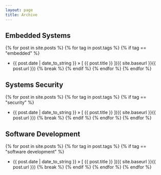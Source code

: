 ```yaml
---
layout: page
title: Archive
---
```


## Embedded Systems

{% for post in site.posts %}
  {% for tag in post.tags %}
    {% if tag == "embedded" %}
  * {{ post.date | date_to_string }} &raquo; [ {{ post.title }} ]({{ site.baseurl }}{{ post.url }})
    {% break %}
    {% endif %}
  {% endfor %}
{% endfor %}

## Systems Security

{% for post in site.posts %}
  {% for tag in post.tags %}
    {% if tag == "security" %}
  * {{ post.date | date_to_string }} &raquo; [ {{ post.title }} ]({{ site.baseurl }}{{ post.url }})
    {% break %}
    {% endif %}
  {% endfor %}
{% endfor %}

## Software Development

{% for post in site.posts %}
  {% for tag in post.tags %}
    {% if tag == "software development" %}
  * {{ post.date | date_to_string }} &raquo; [ {{ post.title }} ]({{ site.baseurl }}{{ post.url }})
    {% break %}
    {% endif %}
  {% endfor %}
{% endfor %}
